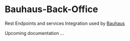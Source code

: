 # Bauhaus-Back-Office

Rest Endpoints and services Integration used by [Bauhaus](https://github.com/InseeFr/Bauhaus)

Upcoming documentation ...